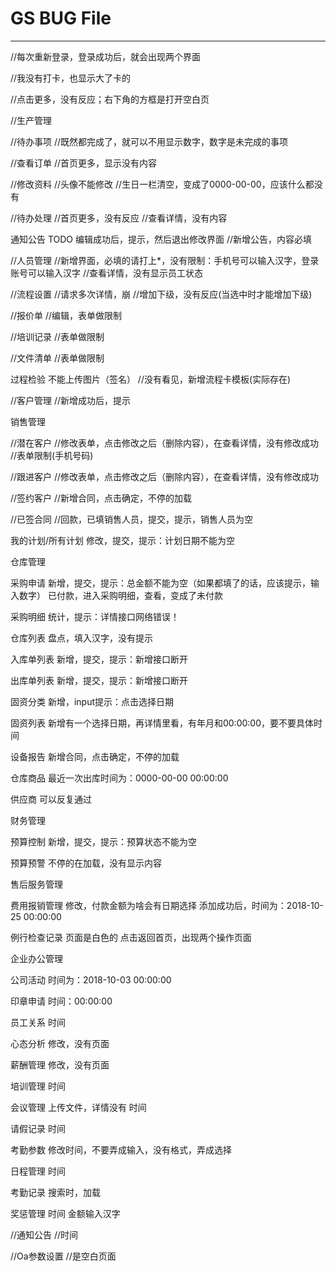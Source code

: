# GS BUG File #

----------

//每次重新登录，登录成功后，就会出现两个界面

//我没有打卡，也显示大了卡的

//点击更多，没有反应；右下角的方框是打开空白页




//生产管理

//待办事项
//既然都完成了，就可以不用显示数字，数字是未完成的事项

//查看订单
//首页更多，显示没有内容

//修改资料
//头像不能修改
//生日一栏清空，变成了0000-00-00，应该什么都没有

//待办处理
//首页更多，没有反应
//查看详情，没有内容

通知公告 TODO
编辑成功后，提示，然后退出修改界面
//新增公告，内容必填

//人员管理
//新增界面，必填的请打上*，没有限制：手机号可以输入汉字，登录账号可以输入汉字
//查看详情，没有显示员工状态

//流程设置
//请求多次详情，崩
//增加下级，没有反应(当选中时才能增加下级)

//报价单
//编辑，表单做限制

//培训记录
//表单做限制

//文件清单
//表单做限制

过程检验
不能上传图片（签名）
//没有看见，新增流程卡模板(实际存在)

//客户管理
//新增成功后，提示







销售管理

//潜在客户
//修改表单，点击修改之后（删除内容），在查看详情，没有修改成功
//表单限制(手机号码)

//跟进客户
//修改表单，点击修改之后（删除内容），在查看详情，没有修改成功

//签约客户
//新增合同，点击确定，不停的加载

//已签合同
//回款，已填销售人员，提交，提示，销售人员为空

我的计划/所有计划
修改，提交，提示：计划日期不能为空





仓库管理

采购申请
新增，提交，提示：总金额不能为空（如果都填了的话，应该提示，输入数字）
已付款，进入采购明细，查看，变成了未付款

采购明细
统计，提示：详情接口网络错误！

仓库列表
盘点，填入汉字，没有提示


入库单列表
新增，提交，提示：新增接口断开

出库单列表
新增，提交，提示：新增接口断开

固资分类
新增，input提示：点击选择日期

固资列表
新增有一个选择日期，再详情里看，有年月和00:00:00，要不要具体时间

设备报告
新增合同，点击确定，不停的加载

仓库商品
最近一次出库时间为：0000-00-00 00:00:00

供应商
可以反复通过





财务管理

预算控制
新增，提交，提示：预算状态不能为空

预算预警
不停的在加载，没有显示内容




售后服务管理

费用报销管理
修改，付款金额为啥会有日期选择
添加成功后，时间为：2018-10-25 00:00:00

例行检查记录
页面是白色的
点击返回首页，出现两个操作页面





企业办公管理

公司活动
时间为：2018-10-03 00:00:00

印章申请
时间：00:00:00

员工关系
时间

心态分析
修改，没有页面

薪酬管理
修改，没有页面

培训管理
时间

会议管理
上传文件，详情没有
时间

请假记录
时间

考勤参数
修改时间，不要弄成输入，没有格式，弄成选择

日程管理
时间

考勤记录
搜索时，加载

奖惩管理
时间
金额输入汉字

//通知公告
//时间

//Oa参数设置
//是空白页面